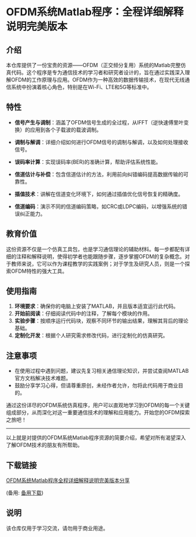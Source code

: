 # OFDM系统Matlab程序：全程详细解释说明完美版本

## 介绍

本仓库提供了一份宝贵的资源——OFDM（正交频分复用）系统的Matlab完整仿真代码。这个程序是专为通信技术的学习者和研究者设计的，旨在通过实践深入理解OFDM的工作原理与应用。OFDM作为一种高效的数据传输技术，在现代无线通信系统中扮演着核心角色，特别是在Wi-Fi、LTE和5G等标准中。

## 特性

- **信号产生与调制**：涵盖了OFDM信号生成的全过程，从IFFT（逆快速傅里叶变换）的应用到各个子载波的载波调制。
  
- **调制与解调**：详细介绍如何进行OFDM信号的调制与解调，以及如何处理接收信号。

- **误码率计算**：实现误码率(BER)的准确计算，帮助评估系统性能。

- **信道估计与补偿**：包含信道估计的方法，利用前向纠错编码提高数据传输的可靠性。

- **插值技术**：讲解在信道变化环境下，如何通过插值优化信号恢复的精确度。

- **信道编码**：演示不同的信道编码策略，如CRC或LDPC编码，以增强系统的错误纠正能力。

## 教育价值

这份资源不仅是一个仿真工具包，也是学习通信理论的辅助材料。每一步都配有详细的注释和解释说明，使得初学者也能跟随步骤，逐步掌握OFDM的复杂概念。对于教师来说，它可以作为课程教学的实践案例；对于学生及研究人员，则是一个探索OFDM特性的强大工具。

## 使用指南

1. **环境要求**：确保你的电脑上安装了MATLAB，并且版本适宜运行此代码。
2. **开始前阅读**：仔细阅读代码中的注释，了解每个模块的作用。
3. **实验步骤**：按顺序运行代码块，观察不同环节的输出结果，理解其背后的理论基础。
4. **定制化开发**：根据个人研究需求修改代码，进行定制化的仿真研究。

## 注意事项

- 在使用过程中遇到问题，建议先复习相关通信理论知识，并尝试查阅MATLAB官方文档解决技术难题。
- 鼓励分享学习心得，但请尊重原创，未经作者允许，勿将此代码用于商业目的。

通过这份详尽的OFDM系统仿真程序，用户可以直观地学习到OFDM的每一个关键组成部分，从而深化对这一重要通信技术的理解和应用能力。开始您的OFDM探索之旅吧！

---

以上就是对提供的OFDM系统Matlab程序资源的简要介绍，希望对所有渴望深入了解OFDM技术的朋友有所帮助。

## 下载链接
[OFDM系统Matlab程序全程详细解释说明完美版本分享](https://pan.quark.cn/s/82277d8fb76c) 

(备用: [备用下载](https://pan.baidu.com/s/1O88LR4wN0cOKgwTeR4B4SA?pwd=1234))

## 说明

该仓库仅用于学习交流，请勿用于商业用途。
